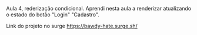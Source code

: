 Aula 4, rederização condicional. Aprendi nesta aula a renderizar atualizando o estado do botão "Login" "Cadastro".

Link do projeto no surge
https://bawdy-hate.surge.sh/
